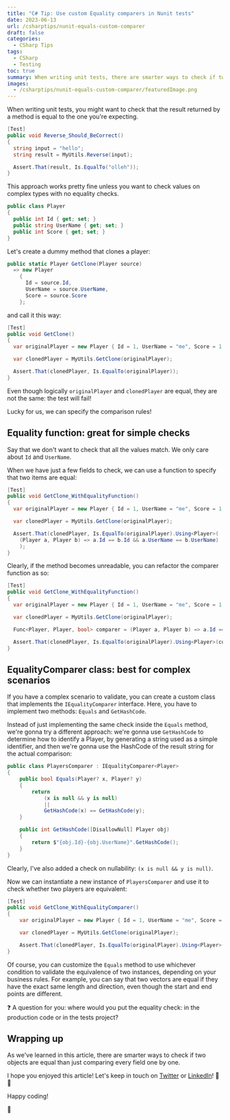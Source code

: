 ```yaml
---
title: "C# Tip: Use custom Equality comparers in Nunit tests"
date: 2023-06-13
url: /csharptips/nunit-equals-custom-comparer
draft: false
categories:
  - CSharp Tips
tags:
  - CSharp
  - Testing
toc: true
summary: When writing unit tests, there are smarter ways to check if two objects are equal than just comparing every field one by one.
images:
  - /csharptips/nunit-equals-custom-comparer/featuredImage.png
---
```


When writing unit tests, you might want to check that the result returned by a method is equal to the one you're expecting.

```cs
[Test]
public void Reverse_Should_BeCorrect()
{
  string input = "hello";
  string result = MyUtils.Reverse(input);

  Assert.That(result, Is.EqualTo("olleh"));
}
```

This approach works pretty fine unless you want to check values on complex types with no equality checks.

```cs
public class Player
{
  public int Id { get; set; }
  public string UserName { get; set; }
  public int Score { get; set; }
}
```

Let's create a dummy method that clones a player:

```cs
public static Player GetClone(Player source)
  => new Player
    {
      Id = source.Id,
      UserName = source.UserName,
      Score = source.Score
    };
```

and call it this way:

```cs
[Test]
public void GetClone()
{
  var originalPlayer = new Player { Id = 1, UserName = "me", Score = 1 };

  var clonedPlayer = MyUtils.GetClone(originalPlayer);

  Assert.That(clonedPlayer, Is.EqualTo(originalPlayer));
}
```

Even though logically `originalPlayer` and `clonedPlayer` are equal, they are not the same: the test will fail!

Lucky for us, we can specify the comparison rules!

## Equality function: great for simple checks

Say that we don't want to check that all the values match. We only care about `Id` and `UserName`.

When we have just a few fields to check, we can use a function to specify that two items are equal:

```cs
[Test]
public void GetClone_WithEqualityFunction()
{
  var originalPlayer = new Player { Id = 1, UserName = "me", Score = 1 };

  var clonedPlayer = MyUtils.GetClone(originalPlayer);

  Assert.That(clonedPlayer, Is.EqualTo(originalPlayer).Using<Player>(
    (Player a, Player b) => a.Id == b.Id && a.UserName == b.UserName)
    );
}
```

Clearly, if the method becomes unreadable, you can refactor the comparer function as so:

```cs
[Test]
public void GetClone_WithEqualityFunction()
{
  var originalPlayer = new Player { Id = 1, UserName = "me", Score = 1 };

  var clonedPlayer = MyUtils.GetClone(originalPlayer);

  Func<Player, Player, bool> comparer = (Player a, Player b) => a.Id == b.Id && a.UserName == b.UserName;

  Assert.That(clonedPlayer, Is.EqualTo(originalPlayer).Using<Player>(comparer));
}
```

## EqualityComparer class: best for complex scenarios

If you have a complex scenario to validate, you can create a custom class that implements the `IEqualityComparer` interface. Here, you have to implement two methods: `Equals` and `GetHashCode`.

Instead of just implementing the same check inside the `Equals` method, we're gonna try a different approach: we're gonna use `GetHashCode` to determine how to identify a Player, by generating a string used as a simple identifier, and then we're gonna use the HashCode of the result string for the actual comparison:

```cs
public class PlayersComparer : IEqualityComparer<Player>
{
    public bool Equals(Player? x, Player? y)
    {
        return
            (x is null && y is null)
            ||
            GetHashCode(x) == GetHashCode(y);
    }

    public int GetHashCode([DisallowNull] Player obj)
    {
        return $"{obj.Id}-{obj.UserName}".GetHashCode();
    }
}
```

Clearly, I've also added a check on nullability: `(x is null && y is null)`.

Now we can instantiate a new instance of `PlayersComparer` and use it to check whether two players are equivalent:

```cs
[Test]
public void GetClone_WithEqualityComparer()
{
    var originalPlayer = new Player { Id = 1, UserName = "me", Score = 1 };

    var clonedPlayer = MyUtils.GetClone(originalPlayer);

    Assert.That(clonedPlayer, Is.EqualTo(originalPlayer).Using<Player>(new PlayersComparer()));
}
```

Of course, you can customize the `Equals` method to use whichever condition to validate the equivalence of two instances, depending on your business rules. For example, you can say that two vectors are equal if they have the exact same length and direction, even though the start and end points are different.

❓ A question for you: where would you put the equality check: in the production code or in the tests project?

## Wrapping up

As we've learned in this article, there are smarter ways to check if two objects are equal than just comparing every field one by one.

I hope you enjoyed this article! Let's keep in touch on [Twitter](https://twitter.com/BelloneDavide) or [LinkedIn](https://www.linkedin.com/in/BelloneDavide/)! 🤜🤛

Happy coding!

🐧
